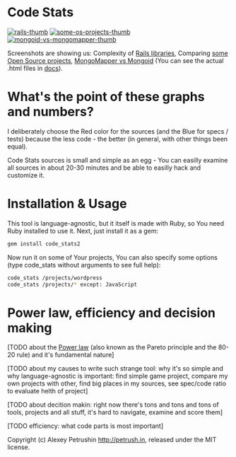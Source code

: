 # Code Stats

[![rails-thumb]][rails-img] [![some-os-projects-thumb]][some-os-projects-img] [![mongoid-vs-mongomapper-thumb]][mongoid-vs-mongomapper-img]

Screenshots are showing us: Complexity of [Rails libraries][rails-img], Comparing [some Open Source projects][some-os-projects-img], [MongoMapper vs Mongoid][mongoid-vs-mongomapper-img] (You can see the actual .html files in [docs][docs]).

# What's the point of these graphs and numbers?

I deliberately choose the Red color for the sources (and the Blue for specs / tests) because the less code - the better (in general, with other things been equal).

Code Stats sources is small and simple as an egg - You can easilly examine all sources in about 20-30 minutes and be able to easilly hack and customize it.

# Installation & Usage

This tool is language-agnostic, but it itself is made with Ruby, so You need Ruby installed to use it. Next, just install it as a gem:

``` bash
gem install code_stats2
```

Now run it on some of Your projects, You can also specify some options (type code_stats without arguments to see full help):

``` bash
code_stats /projects/wordpress
code_stats /projects/* except: JavaScript
```

# Power law, efficiency and decision making

[TODO about the [Power law][power_law] (also known as the Pareto principle and the 80-20 rule) and it's fundamental nature]

[TODO about my causes to write such strange tool: why it's so simple and why language-agnostic is important: find simple game project, compare my own projects with other, find big places in my sources, see spec/code ratio to evaluate helth of project]

[TODO about decition makin: right now there's tons and tons and tons of tools, projects and all stuff, it's hard to navigate, examine and score them]

[TODO efficiency: what code parts is most important]

Copyright (c) Alexey Petrushin http://petrush.in, released under the MIT license.

[docs]: https://github.com/alexeypetrushin/code_stats/tree/master/docs

[rails-thumb]: https://github.com/alexeypetrushin/code_stats/raw/master/docs/rails.thumb.png
[some-os-projects-thumb]: https://github.com/alexeypetrushin/code_stats/raw/master/docs/some-os-projects.thumb.png
[mongoid-vs-mongomapper-thumb]: https://github.com/alexeypetrushin/code_stats/raw/master/docs/mongoid-vs-mongomapper.thumb.png

[rails-img]: https://github.com/alexeypetrushin/code_stats/raw/master/docs/rails.png
[some-os-projects-img]: https://github.com/alexeypetrushin/code_stats/raw/master/docs/some-os-projects.png
[mongoid-vs-mongomapper-img]: https://github.com/alexeypetrushin/code_stats/raw/master/docs/mongoid-vs-mongomapper.png

[rails]: https://github.com/alexeypetrushin/code_stats/raw/master/docs/rails.html
[some-os-projects]: https://github.com/alexeypetrushin/code_stats/raw/master/docs/some-os-projects.html
[mongoid-vs-mongomapper]: https://github.com/alexeypetrushin/code_stats/raw/master/docs/mongoid-vs-mongomapper.html

[power_law]: http://en.wikipedia.org/wiki/Power_law
